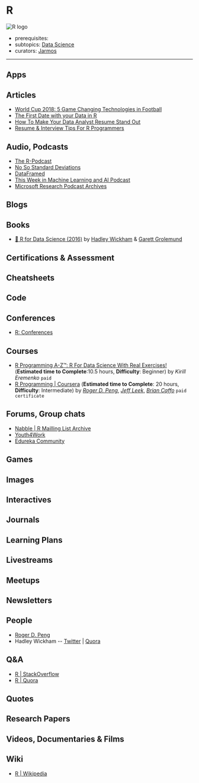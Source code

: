 # R

![R logo](https://i.imgur.com/p3p9wQ7.jpg)

- prerequisites:
- subtopics: [Data Science](https://github.com/learn-awesome/learn-awesome/tree/master/data-science)
- curators: [Jarmos](https://github.com/Jarmos-san)

------

## Apps

## Articles

- [World Cup 2018: 5 Game Changing Technologies in Football](https://www.edureka.co/blog/game-changing-technologies-in-the-world-cup-2018/)
- [The First Date with your Data in R](http://www.programmingr.com/content/first-date-data-r/)
- [How To Make Your Data Analyst Resume Stand Out](http://www.programmingr.com/content/analyst-resume/)
- [Resume & Interview Tips For R Programmers](http://www.programmingr.com/content/resume-interview-tips-r-programmers/)

## Audio, Podcasts

- [The R-Podcast](https://r-podcast.org/)
- [No So Standard Deviations](http://nssdeviations.com/)
- [DataFramed](https://www.datacamp.com/community/podcast?tap_a=5644-dce66f&tap_s=10907-287229)
- [This Week in Machine Learning and AI Podcast](https://twimlai.com/)
- [Microsoft Research Podcast Archives](https://www.microsoft.com/en-us/research/blog/category/podcast/)

## Blogs

## Books

- [📖 R for Data Science (2016)](http://r4ds.had.co.nz/) by [Hadley Wickham](hadley.nz) & [Garett Grolemund](https://twitter.com/StatGarrett?ref_src=twsrc%5Egoogle%7Ctwcamp%5Eserp%7Ctwgr%5Eauthor)

## Certifications & Assessment

## Cheatsheets

## Code

## Conferences

- [R: Conferences](https://www.r-project.org/conferences/)

## Courses

- [R Programming A-Z™: R For Data Science With Real Exercises!](https://www.udemy.com/share/1000DOBUQcclZbRXo=/) (**Estimated time to Complete**:10.5 hours, **Difficulty**: Beginner) by _Kirill Eremenko_ `paid`
- [R Programming | Coursera](https://www.coursera.org/learn/r-programming?specialization=jhu-data-science) (**Estimated time to Complete**: 20 hours, **Difficulty**: Intermediate) by _[Roger D. Peng](https://twitter.com/rdpeng?lang=en)_, _[Jeff Leek](http://jtleek.com/)_, _[Brian Caffo](https://sites.google.com/view/bcaffo/home)_ `paid certificate`

## Forums, Group chats

- [Nabble | R Mailling List Archive](http://r.789695.n4.nabble.com/)
- [Youth4Work](https://www.youth4work.com/Talent/R-Programming-Language/Forum)
- [Edureka Community](https://www.edureka.co/community/)

## Games

## Images

## Interactives

## Journals

## Learning Plans

## Livestreams

## Meetups

## Newsletters

## People

- [Roger D. Peng](https://twitter.com/rdpeng)
- Hadley Wickham -- [Twitter](https://twitter.com/hadleywickham?lang=en) | [Quora](https://www.quora.com/profile/Hadley-Wickham)

## Q&A

- [R | StackOverflow](https://stackoverflow.com/tags/r/info)
- [R | Quora](https://www.quora.com/topic/R-programming-language)

## Quotes

## Research Papers

## Videos, Documentaries & Films

## Wiki

- [R | Wikipedia](https://en.wikipedia.org/wiki/R_(programming_language))
